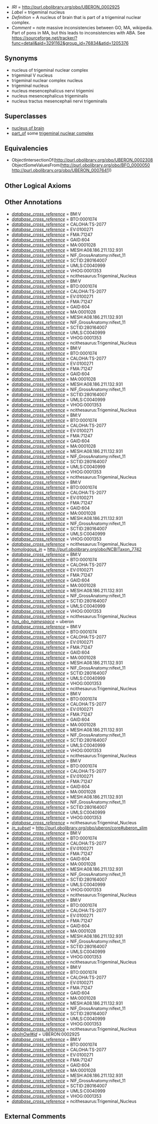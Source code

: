  * *IRI* = http://purl.obolibrary.org/obo/UBERON_0002925
 * *Label* = trigeminal nucleus
 * *Definition* = A nucleus of brain that is part of a trigeminal nuclear complex.
 * *Comment* = note massive inconsistencies between GO, MA, wikipedia. Part of pons in MA, but this leads to inconsistencies with ABA. See https://sourceforge.net/tracker/?func=detail&aid=3291162&group_id=76834&atid=1205376

## Synonyms

 * nucleus of trigeminal nuclear complex
 * trigeminal V nucleus
 * trigeminal nuclear complex nucleus
 * trigeminal nucleus
 * nucleus mesencephalicus nervi trigemini
 * nucleus mesencephalicus trigeminalis
 * nucleus tractus mesencephali nervi trigeminalis

## Superclasses

 * [nucleus of brain](../../UBERON/08/UBERON_0002308.md)
 * [part_of](../../BFO/50/BFO_0000050.md) some [trigeminal nuclear complex](../../UBERON/41/UBERON_0007641.md)

## Equivalencies

 * ObjectIntersectionOf(<http://purl.obolibrary.org/obo/UBERON_0002308> ObjectSomeValuesFrom(<http://purl.obolibrary.org/obo/BFO_0000050> <http://purl.obolibrary.org/obo/UBERON_0007641>))

## Other Logical Axioms


## Other Annotations

 * *[database_cross_reference](../../ef/oboInOwl#hasDbXref.md)* = BM:V
 * *[database_cross_reference](../../ef/oboInOwl#hasDbXref.md)* = BTO:0001074
 * *[database_cross_reference](../../ef/oboInOwl#hasDbXref.md)* = CALOHA:TS-2077
 * *[database_cross_reference](../../ef/oboInOwl#hasDbXref.md)* = EV:0100271
 * *[database_cross_reference](../../ef/oboInOwl#hasDbXref.md)* = FMA:71247
 * *[database_cross_reference](../../ef/oboInOwl#hasDbXref.md)* = GAID:604
 * *[database_cross_reference](../../ef/oboInOwl#hasDbXref.md)* = MA:0001028
 * *[database_cross_reference](../../ef/oboInOwl#hasDbXref.md)* = MESH:A08.186.211.132.931
 * *[database_cross_reference](../../ef/oboInOwl#hasDbXref.md)* = NIF_GrossAnatomy:nifext_11
 * *[database_cross_reference](../../ef/oboInOwl#hasDbXref.md)* = SCTID:280164007
 * *[database_cross_reference](../../ef/oboInOwl#hasDbXref.md)* = UMLS:C0040999
 * *[database_cross_reference](../../ef/oboInOwl#hasDbXref.md)* = VHOG:0001353
 * *[database_cross_reference](../../ef/oboInOwl#hasDbXref.md)* = ncithesaurus:Trigeminal_Nucleus
 * *[database_cross_reference](../../ef/oboInOwl#hasDbXref.md)* = BM:V
 * *[database_cross_reference](../../ef/oboInOwl#hasDbXref.md)* = BTO:0001074
 * *[database_cross_reference](../../ef/oboInOwl#hasDbXref.md)* = CALOHA:TS-2077
 * *[database_cross_reference](../../ef/oboInOwl#hasDbXref.md)* = EV:0100271
 * *[database_cross_reference](../../ef/oboInOwl#hasDbXref.md)* = FMA:71247
 * *[database_cross_reference](../../ef/oboInOwl#hasDbXref.md)* = GAID:604
 * *[database_cross_reference](../../ef/oboInOwl#hasDbXref.md)* = MA:0001028
 * *[database_cross_reference](../../ef/oboInOwl#hasDbXref.md)* = MESH:A08.186.211.132.931
 * *[database_cross_reference](../../ef/oboInOwl#hasDbXref.md)* = NIF_GrossAnatomy:nifext_11
 * *[database_cross_reference](../../ef/oboInOwl#hasDbXref.md)* = SCTID:280164007
 * *[database_cross_reference](../../ef/oboInOwl#hasDbXref.md)* = UMLS:C0040999
 * *[database_cross_reference](../../ef/oboInOwl#hasDbXref.md)* = VHOG:0001353
 * *[database_cross_reference](../../ef/oboInOwl#hasDbXref.md)* = ncithesaurus:Trigeminal_Nucleus
 * *[database_cross_reference](../../ef/oboInOwl#hasDbXref.md)* = BM:V
 * *[database_cross_reference](../../ef/oboInOwl#hasDbXref.md)* = BTO:0001074
 * *[database_cross_reference](../../ef/oboInOwl#hasDbXref.md)* = CALOHA:TS-2077
 * *[database_cross_reference](../../ef/oboInOwl#hasDbXref.md)* = EV:0100271
 * *[database_cross_reference](../../ef/oboInOwl#hasDbXref.md)* = FMA:71247
 * *[database_cross_reference](../../ef/oboInOwl#hasDbXref.md)* = GAID:604
 * *[database_cross_reference](../../ef/oboInOwl#hasDbXref.md)* = MA:0001028
 * *[database_cross_reference](../../ef/oboInOwl#hasDbXref.md)* = MESH:A08.186.211.132.931
 * *[database_cross_reference](../../ef/oboInOwl#hasDbXref.md)* = NIF_GrossAnatomy:nifext_11
 * *[database_cross_reference](../../ef/oboInOwl#hasDbXref.md)* = SCTID:280164007
 * *[database_cross_reference](../../ef/oboInOwl#hasDbXref.md)* = UMLS:C0040999
 * *[database_cross_reference](../../ef/oboInOwl#hasDbXref.md)* = VHOG:0001353
 * *[database_cross_reference](../../ef/oboInOwl#hasDbXref.md)* = ncithesaurus:Trigeminal_Nucleus
 * *[database_cross_reference](../../ef/oboInOwl#hasDbXref.md)* = BM:V
 * *[database_cross_reference](../../ef/oboInOwl#hasDbXref.md)* = BTO:0001074
 * *[database_cross_reference](../../ef/oboInOwl#hasDbXref.md)* = CALOHA:TS-2077
 * *[database_cross_reference](../../ef/oboInOwl#hasDbXref.md)* = EV:0100271
 * *[database_cross_reference](../../ef/oboInOwl#hasDbXref.md)* = FMA:71247
 * *[database_cross_reference](../../ef/oboInOwl#hasDbXref.md)* = GAID:604
 * *[database_cross_reference](../../ef/oboInOwl#hasDbXref.md)* = MA:0001028
 * *[database_cross_reference](../../ef/oboInOwl#hasDbXref.md)* = MESH:A08.186.211.132.931
 * *[database_cross_reference](../../ef/oboInOwl#hasDbXref.md)* = NIF_GrossAnatomy:nifext_11
 * *[database_cross_reference](../../ef/oboInOwl#hasDbXref.md)* = SCTID:280164007
 * *[database_cross_reference](../../ef/oboInOwl#hasDbXref.md)* = UMLS:C0040999
 * *[database_cross_reference](../../ef/oboInOwl#hasDbXref.md)* = VHOG:0001353
 * *[database_cross_reference](../../ef/oboInOwl#hasDbXref.md)* = ncithesaurus:Trigeminal_Nucleus
 * *[database_cross_reference](../../ef/oboInOwl#hasDbXref.md)* = BM:V
 * *[database_cross_reference](../../ef/oboInOwl#hasDbXref.md)* = BTO:0001074
 * *[database_cross_reference](../../ef/oboInOwl#hasDbXref.md)* = CALOHA:TS-2077
 * *[database_cross_reference](../../ef/oboInOwl#hasDbXref.md)* = EV:0100271
 * *[database_cross_reference](../../ef/oboInOwl#hasDbXref.md)* = FMA:71247
 * *[database_cross_reference](../../ef/oboInOwl#hasDbXref.md)* = GAID:604
 * *[database_cross_reference](../../ef/oboInOwl#hasDbXref.md)* = MA:0001028
 * *[database_cross_reference](../../ef/oboInOwl#hasDbXref.md)* = MESH:A08.186.211.132.931
 * *[database_cross_reference](../../ef/oboInOwl#hasDbXref.md)* = NIF_GrossAnatomy:nifext_11
 * *[database_cross_reference](../../ef/oboInOwl#hasDbXref.md)* = SCTID:280164007
 * *[database_cross_reference](../../ef/oboInOwl#hasDbXref.md)* = UMLS:C0040999
 * *[database_cross_reference](../../ef/oboInOwl#hasDbXref.md)* = VHOG:0001353
 * *[database_cross_reference](../../ef/oboInOwl#hasDbXref.md)* = ncithesaurus:Trigeminal_Nucleus
 * *[homologous_in](../../core#homologous/in/core#homologous_in.md)* = http://purl.obolibrary.org/obo/NCBITaxon_7742
 * *[database_cross_reference](../../ef/oboInOwl#hasDbXref.md)* = BM:V
 * *[database_cross_reference](../../ef/oboInOwl#hasDbXref.md)* = BTO:0001074
 * *[database_cross_reference](../../ef/oboInOwl#hasDbXref.md)* = CALOHA:TS-2077
 * *[database_cross_reference](../../ef/oboInOwl#hasDbXref.md)* = EV:0100271
 * *[database_cross_reference](../../ef/oboInOwl#hasDbXref.md)* = FMA:71247
 * *[database_cross_reference](../../ef/oboInOwl#hasDbXref.md)* = GAID:604
 * *[database_cross_reference](../../ef/oboInOwl#hasDbXref.md)* = MA:0001028
 * *[database_cross_reference](../../ef/oboInOwl#hasDbXref.md)* = MESH:A08.186.211.132.931
 * *[database_cross_reference](../../ef/oboInOwl#hasDbXref.md)* = NIF_GrossAnatomy:nifext_11
 * *[database_cross_reference](../../ef/oboInOwl#hasDbXref.md)* = SCTID:280164007
 * *[database_cross_reference](../../ef/oboInOwl#hasDbXref.md)* = UMLS:C0040999
 * *[database_cross_reference](../../ef/oboInOwl#hasDbXref.md)* = VHOG:0001353
 * *[database_cross_reference](../../ef/oboInOwl#hasDbXref.md)* = ncithesaurus:Trigeminal_Nucleus
 * *[has_obo_namespace](../../ce/oboInOwl#hasOBONamespace.md)* = uberon
 * *[database_cross_reference](../../ef/oboInOwl#hasDbXref.md)* = BM:V
 * *[database_cross_reference](../../ef/oboInOwl#hasDbXref.md)* = BTO:0001074
 * *[database_cross_reference](../../ef/oboInOwl#hasDbXref.md)* = CALOHA:TS-2077
 * *[database_cross_reference](../../ef/oboInOwl#hasDbXref.md)* = EV:0100271
 * *[database_cross_reference](../../ef/oboInOwl#hasDbXref.md)* = FMA:71247
 * *[database_cross_reference](../../ef/oboInOwl#hasDbXref.md)* = GAID:604
 * *[database_cross_reference](../../ef/oboInOwl#hasDbXref.md)* = MA:0001028
 * *[database_cross_reference](../../ef/oboInOwl#hasDbXref.md)* = MESH:A08.186.211.132.931
 * *[database_cross_reference](../../ef/oboInOwl#hasDbXref.md)* = NIF_GrossAnatomy:nifext_11
 * *[database_cross_reference](../../ef/oboInOwl#hasDbXref.md)* = SCTID:280164007
 * *[database_cross_reference](../../ef/oboInOwl#hasDbXref.md)* = UMLS:C0040999
 * *[database_cross_reference](../../ef/oboInOwl#hasDbXref.md)* = VHOG:0001353
 * *[database_cross_reference](../../ef/oboInOwl#hasDbXref.md)* = ncithesaurus:Trigeminal_Nucleus
 * *[database_cross_reference](../../ef/oboInOwl#hasDbXref.md)* = BM:V
 * *[database_cross_reference](../../ef/oboInOwl#hasDbXref.md)* = BTO:0001074
 * *[database_cross_reference](../../ef/oboInOwl#hasDbXref.md)* = CALOHA:TS-2077
 * *[database_cross_reference](../../ef/oboInOwl#hasDbXref.md)* = EV:0100271
 * *[database_cross_reference](../../ef/oboInOwl#hasDbXref.md)* = FMA:71247
 * *[database_cross_reference](../../ef/oboInOwl#hasDbXref.md)* = GAID:604
 * *[database_cross_reference](../../ef/oboInOwl#hasDbXref.md)* = MA:0001028
 * *[database_cross_reference](../../ef/oboInOwl#hasDbXref.md)* = MESH:A08.186.211.132.931
 * *[database_cross_reference](../../ef/oboInOwl#hasDbXref.md)* = NIF_GrossAnatomy:nifext_11
 * *[database_cross_reference](../../ef/oboInOwl#hasDbXref.md)* = SCTID:280164007
 * *[database_cross_reference](../../ef/oboInOwl#hasDbXref.md)* = UMLS:C0040999
 * *[database_cross_reference](../../ef/oboInOwl#hasDbXref.md)* = VHOG:0001353
 * *[database_cross_reference](../../ef/oboInOwl#hasDbXref.md)* = ncithesaurus:Trigeminal_Nucleus
 * *[database_cross_reference](../../ef/oboInOwl#hasDbXref.md)* = BM:V
 * *[database_cross_reference](../../ef/oboInOwl#hasDbXref.md)* = BTO:0001074
 * *[database_cross_reference](../../ef/oboInOwl#hasDbXref.md)* = CALOHA:TS-2077
 * *[database_cross_reference](../../ef/oboInOwl#hasDbXref.md)* = EV:0100271
 * *[database_cross_reference](../../ef/oboInOwl#hasDbXref.md)* = FMA:71247
 * *[database_cross_reference](../../ef/oboInOwl#hasDbXref.md)* = GAID:604
 * *[database_cross_reference](../../ef/oboInOwl#hasDbXref.md)* = MA:0001028
 * *[database_cross_reference](../../ef/oboInOwl#hasDbXref.md)* = MESH:A08.186.211.132.931
 * *[database_cross_reference](../../ef/oboInOwl#hasDbXref.md)* = NIF_GrossAnatomy:nifext_11
 * *[database_cross_reference](../../ef/oboInOwl#hasDbXref.md)* = SCTID:280164007
 * *[database_cross_reference](../../ef/oboInOwl#hasDbXref.md)* = UMLS:C0040999
 * *[database_cross_reference](../../ef/oboInOwl#hasDbXref.md)* = VHOG:0001353
 * *[database_cross_reference](../../ef/oboInOwl#hasDbXref.md)* = ncithesaurus:Trigeminal_Nucleus
 * *[in_subset](../../et/oboInOwl#inSubset.md)* = http://purl.obolibrary.org/obo/uberon/core#uberon_slim
 * *[database_cross_reference](../../ef/oboInOwl#hasDbXref.md)* = BM:V
 * *[database_cross_reference](../../ef/oboInOwl#hasDbXref.md)* = BTO:0001074
 * *[database_cross_reference](../../ef/oboInOwl#hasDbXref.md)* = CALOHA:TS-2077
 * *[database_cross_reference](../../ef/oboInOwl#hasDbXref.md)* = EV:0100271
 * *[database_cross_reference](../../ef/oboInOwl#hasDbXref.md)* = FMA:71247
 * *[database_cross_reference](../../ef/oboInOwl#hasDbXref.md)* = GAID:604
 * *[database_cross_reference](../../ef/oboInOwl#hasDbXref.md)* = MA:0001028
 * *[database_cross_reference](../../ef/oboInOwl#hasDbXref.md)* = MESH:A08.186.211.132.931
 * *[database_cross_reference](../../ef/oboInOwl#hasDbXref.md)* = NIF_GrossAnatomy:nifext_11
 * *[database_cross_reference](../../ef/oboInOwl#hasDbXref.md)* = SCTID:280164007
 * *[database_cross_reference](../../ef/oboInOwl#hasDbXref.md)* = UMLS:C0040999
 * *[database_cross_reference](../../ef/oboInOwl#hasDbXref.md)* = VHOG:0001353
 * *[database_cross_reference](../../ef/oboInOwl#hasDbXref.md)* = ncithesaurus:Trigeminal_Nucleus
 * *[database_cross_reference](../../ef/oboInOwl#hasDbXref.md)* = BM:V
 * *[database_cross_reference](../../ef/oboInOwl#hasDbXref.md)* = BTO:0001074
 * *[database_cross_reference](../../ef/oboInOwl#hasDbXref.md)* = CALOHA:TS-2077
 * *[database_cross_reference](../../ef/oboInOwl#hasDbXref.md)* = EV:0100271
 * *[database_cross_reference](../../ef/oboInOwl#hasDbXref.md)* = FMA:71247
 * *[database_cross_reference](../../ef/oboInOwl#hasDbXref.md)* = GAID:604
 * *[database_cross_reference](../../ef/oboInOwl#hasDbXref.md)* = MA:0001028
 * *[database_cross_reference](../../ef/oboInOwl#hasDbXref.md)* = MESH:A08.186.211.132.931
 * *[database_cross_reference](../../ef/oboInOwl#hasDbXref.md)* = NIF_GrossAnatomy:nifext_11
 * *[database_cross_reference](../../ef/oboInOwl#hasDbXref.md)* = SCTID:280164007
 * *[database_cross_reference](../../ef/oboInOwl#hasDbXref.md)* = UMLS:C0040999
 * *[database_cross_reference](../../ef/oboInOwl#hasDbXref.md)* = VHOG:0001353
 * *[database_cross_reference](../../ef/oboInOwl#hasDbXref.md)* = ncithesaurus:Trigeminal_Nucleus
 * *[database_cross_reference](../../ef/oboInOwl#hasDbXref.md)* = BM:V
 * *[database_cross_reference](../../ef/oboInOwl#hasDbXref.md)* = BTO:0001074
 * *[database_cross_reference](../../ef/oboInOwl#hasDbXref.md)* = CALOHA:TS-2077
 * *[database_cross_reference](../../ef/oboInOwl#hasDbXref.md)* = EV:0100271
 * *[database_cross_reference](../../ef/oboInOwl#hasDbXref.md)* = FMA:71247
 * *[database_cross_reference](../../ef/oboInOwl#hasDbXref.md)* = GAID:604
 * *[database_cross_reference](../../ef/oboInOwl#hasDbXref.md)* = MA:0001028
 * *[database_cross_reference](../../ef/oboInOwl#hasDbXref.md)* = MESH:A08.186.211.132.931
 * *[database_cross_reference](../../ef/oboInOwl#hasDbXref.md)* = NIF_GrossAnatomy:nifext_11
 * *[database_cross_reference](../../ef/oboInOwl#hasDbXref.md)* = SCTID:280164007
 * *[database_cross_reference](../../ef/oboInOwl#hasDbXref.md)* = UMLS:C0040999
 * *[database_cross_reference](../../ef/oboInOwl#hasDbXref.md)* = VHOG:0001353
 * *[database_cross_reference](../../ef/oboInOwl#hasDbXref.md)* = ncithesaurus:Trigeminal_Nucleus
 * *[oboInOwl#id](../../id/oboInOwl#id.md)* = UBERON:0002925
 * *[database_cross_reference](../../ef/oboInOwl#hasDbXref.md)* = BM:V
 * *[database_cross_reference](../../ef/oboInOwl#hasDbXref.md)* = BTO:0001074
 * *[database_cross_reference](../../ef/oboInOwl#hasDbXref.md)* = CALOHA:TS-2077
 * *[database_cross_reference](../../ef/oboInOwl#hasDbXref.md)* = EV:0100271
 * *[database_cross_reference](../../ef/oboInOwl#hasDbXref.md)* = FMA:71247
 * *[database_cross_reference](../../ef/oboInOwl#hasDbXref.md)* = GAID:604
 * *[database_cross_reference](../../ef/oboInOwl#hasDbXref.md)* = MA:0001028
 * *[database_cross_reference](../../ef/oboInOwl#hasDbXref.md)* = MESH:A08.186.211.132.931
 * *[database_cross_reference](../../ef/oboInOwl#hasDbXref.md)* = NIF_GrossAnatomy:nifext_11
 * *[database_cross_reference](../../ef/oboInOwl#hasDbXref.md)* = SCTID:280164007
 * *[database_cross_reference](../../ef/oboInOwl#hasDbXref.md)* = UMLS:C0040999
 * *[database_cross_reference](../../ef/oboInOwl#hasDbXref.md)* = VHOG:0001353
 * *[database_cross_reference](../../ef/oboInOwl#hasDbXref.md)* = ncithesaurus:Trigeminal_Nucleus

## External Comments


